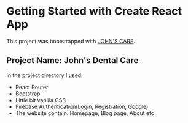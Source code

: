 # Getting Started with Create React App

This project was bootstrapped with [JOHN'S CARE](https://sweet-cuchufli-64aeb7.netlify.app/).

## Project Name: John's Dental Care

In the project directory I used:

* React Router
* Bootstrap
* Little bit vanilla CSS
* Firebase Authentication(Login, Registration, Google)
* The website contain: Homepage, Blog page, About etc

